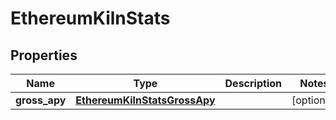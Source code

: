 # EthereumKilnStats


## Properties
Name | Type | Description | Notes
------------ | ------------- | ------------- | -------------
**gross_apy** | [**EthereumKilnStatsGrossApy**](EthereumKilnStatsGrossApy.md) |  | [optional] 


